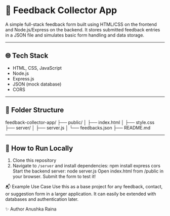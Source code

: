 # 📨 Feedback Collector App

A simple full-stack feedback form built using HTML/CSS on the frontend and Node.js/Express on the backend. It stores submitted feedback entries in a JSON file and simulates basic form handling and data storage.

---

## 🌐 Tech Stack

- HTML, CSS, JavaScript
- Node.js
- Express.js
- JSON (mock database)
- CORS

---

## 📁 Folder Structure

feedback-collector-app/
├── public/
│ ├── index.html
│ ├── style.css
├── server/
│ ├── server.js
│ └── feedbacks.json
├── README.md


---

## 🚀 How to Run Locally

1. Clone this repository
2. Navigate to `/server` and install dependencies:
  npm install express cors
Start the backend server:
  node server.js
  Open index.html from /public in your browser.
Submit the form to test it!

📬 Example Use Case
Use this as a base project for any feedback, contact, or suggestion form in a larger application. It can easily be extended with databases and authentication later.

✨ Author
Anushka Raina

